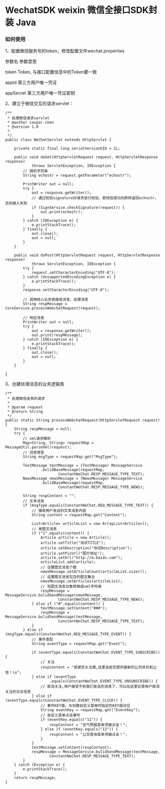 WechatSDK weixin 微信全接口SDK封装 Java
========================================



### 如何使用
1、配置微信服务号的token，修改配置文件wechat.properties

参数名		参数意思

token		Token, 与接口配置信息中的Token要一致

appid		第三方用户唯一凭证

appSecret	第三方用户唯一凭证密钥


2、建立于微信交互的请求servlet：
	
	/**
	 * 处理微信请求servlet
	 * @author caspar.chen
	 * @version 1.0
	 * 
	 */
	public class WeChatServlet extends HttpServlet {

		private static final long serialVersionUID = 1L;
	
		public void doGet(HttpServletRequest request, HttpServletResponse response)
				throws ServletException, IOException {
			// 随机字符串
			String echostr = request.getParameter("echostr");
	
			PrintWriter out = null;
			try {
				out = response.getWriter();
				// 通过检验signature对请求进行校验，若校验成功则原样返回echostr，否则接入失败
				if (SignService.checkSignature(request)) {
					out.print(echostr);
				}
			} catch (IOException e) {
				e.printStackTrace();
			} finally {
				out.close();
				out = null;
			}
		}
	
		public void doPost(HttpServletRequest request, HttpServletResponse response)
				throws ServletException, IOException {
			try {
				request.setCharacterEncoding("UTF-8");
			} catch (UnsupportedEncodingException e) {
				e.printStackTrace();
			}
			response.setCharacterEncoding("UTF-8");
	
			// 调用核心业务类接收消息、处理消息
			String respMessage = CoreService.processWebchatRequest(request);
	
			// 响应消息
			PrintWriter out = null;
			try {
				out = response.getWriter();
				out.print(respMessage);
			} catch (IOException e) {
				e.printStackTrace();
			} finally {
				out.close();
				out = null;
			}
		}

	}
3、创建处理消息的业务逻辑类

	/**
	 * 处理微信发来的请求
	 * 
	 * @param request
	 * @return String
	 */
	public static String processWebchatRequest(HttpServletRequest request) {
		String respMessage = null;
		try {
			// xml请求解析
			Map<String, String> requestMap = MessageUtil.parseXml(request);
			// 消息类型
			String msgType = requestMap.get("MsgType");

			TextMessage textMessage = (TextMessage) MessageService
					.bulidBaseMessage(requestMap,
							ConstantWeChat.RESP_MESSAGE_TYPE_TEXT);
			NewsMessage newsMessage = (NewsMessage) MessageService
					.bulidBaseMessage(requestMap,
							ConstantWeChat.RESP_MESSAGE_TYPE_NEWS);

			String respContent = "";
			// 文本消息
			if (msgType.equals(ConstantWeChat.REQ_MESSAGE_TYPE_TEXT)) {
				// 接收用户发送的文本消息内容
				String content = requestMap.get("Content");

				List<Article> articleList = new ArrayList<Article>();
				// 单图文消息
				if ("1".equals(content)) {
					Article article = new Article();
					article.setTitle("测试TITLE");
					article.setDescription("测试Description");
					article.setPicUrl("图片地址");
					article.setUrl("http://m.baidu.com");
					articleList.add(article);
					// 设置图文消息个数
					newsMessage.setArticleCount(articleList.size());
					// 设置图文消息包含的图文集合
					newsMessage.setArticles(articleList);
					// 将图文消息对象转换成xml字符串
					respMessage = MessageService.bulidSendMessage(newsMessage,
							ConstantWeChat.RESP_MESSAGE_TYPE_NEWS);
				} else if ("#".equals(content)) {
					textMessage.setContent("###");
					respMessage = MessageService.bulidSendMessage(textMessage,
							ConstantWeChat.RESP_MESSAGE_TYPE_TEXT);
				}
			} else if (msgType.equals(ConstantWeChat.REQ_MESSAGE_TYPE_EVENT)) {
				// 事件类型
				String eventType = requestMap.get("Event");

				if (eventType.equals(ConstantWeChat.EVENT_TYPE_SUBSCRIBE)) {
					// 关注
					respContent = "感谢您关注偶,这里会给您提供最新的公司资讯和公告！\n";
				} else if (eventType
						.equals(ConstantWeChat.EVENT_TYPE_UNSUBSCRIBE)) {
					// 取消关注,用户接受不到我们发送的消息了，可以在这里记录用户取消关注的日志信息
				} else if (eventType.equals(ConstantWeChat.EVENT_TYPE_CLICK)) {
					// 事件KEY值，与创建自定义菜单时指定的KEY值对应
					String eventKey = requestMap.get("EventKey");
					// 自定义菜单点击事件
					if (eventKey.equals("11")) {
						respContent = "天气预报菜单项被点击！";
					} else if (eventKey.equals("12")) {
						respContent = "公交查询菜单项被点击！";
					}
				}
				textMessage.setContent(respContent);
				respMessage = MessageService.bulidSendMessage(textMessage,
						ConstantWeChat.RESP_MESSAGE_TYPE_TEXT);
			}
		} catch (Exception e) {
			e.printStackTrace();
		}
		return respMessage;
	}





